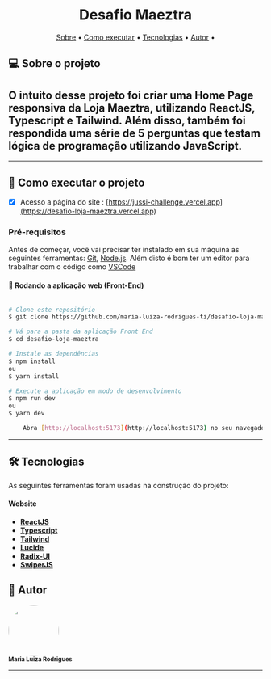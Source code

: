 <h1 align="center"> 
	Desafio Maeztra
</h1>

<p align="center">
 <a href="#-sobre-o-projeto">Sobre</a> •
 <a href="#-como-executar-o-projeto">Como executar</a> • 
 <a href="#-tecnologias">Tecnologias</a> • 
 <a href="#-autor">Autor</a> • 
</p>

## 💻 Sobre o projeto

## O intuito desse projeto foi criar uma Home Page responsiva da Loja Maeztra, utilizando ReactJS, Typescript e Tailwind. Além disso, também foi respondida uma série de 5 perguntas que testam lógica de programação utilizando JavaScript.

---

## 🚀 Como executar o projeto

- [x] Acesso a página do site :  [https://jussi-challenge.vercel.app](https://desafio-loja-maeztra.vercel.app)

### Pré-requisitos

Antes de começar, você vai precisar ter instalado em sua máquina as seguintes ferramentas:
[Git](https://git-scm.com), [Node.js](https://nodejs.org/en/).
Além disto é bom ter um editor para trabalhar com o código como [VSCode](https://code.visualstudio.com/)

#### 🧭 Rodando a aplicação web (Front-End)

```bash

# Clone este repositório
$ git clone https://github.com/maria-luiza-rodrigues-ti/desafio-loja-maeztra 

# Vá para a pasta da aplicação Front End
$ cd desafio-loja-maeztra

# Instale as dependências
$ npm install
ou
$ yarn install

# Execute a aplicação em modo de desenvolvimento
$ npm run dev
ou
$ yarn dev

    Abra [http://localhost:5173](http://localhost:5173) no seu navegador para ver os resultados.

```

---

## 🛠 Tecnologias

As seguintes ferramentas foram usadas na construção do projeto:

#### **Website**

- **[ReactJS](https://react.dev)**
- **[Typescript](https://www.typescriptlang.org)**
- **[Tailwind](https://tailwindcss.com)**
- **[Lucide](https://lucide.dev)**
- **[Radix-UI](https://www.radix-ui.com)**
- **[SwiperJS](https://swiperjs.com)**

## 🦸 Autor

 <img style="border-radius: 50%;" src="https://avatars.githubusercontent.com/u/86676797?v=4" width="100px;" alt=""/>
 <br />
 <sub><b>Maria Luiza Rodrigues</b></sub></a>

---
